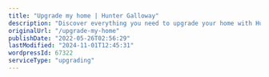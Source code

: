 ```yaml
---
title: "Upgrade my home | Hunter Galloway"
description: "Discover everything you need to upgrade your home with Hunter Galloway’s ultimate guide—whether renovating or buying."
originalUrl: "/upgrade-my-home"
publishDate: "2022-05-26T02:56:29"
lastModified: "2024-11-01T12:45:31"
wordpressId: 67322
serviceType: "upgrading"
---
```


<!-- Content needs to be added from WordPress -->
